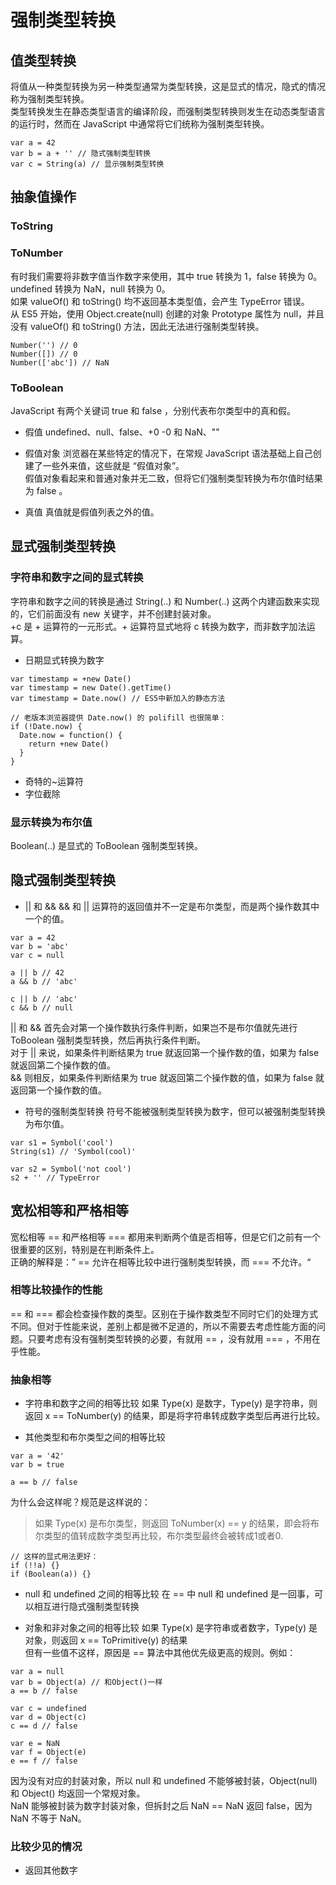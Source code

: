 # 强制类型转换

## 值类型转换

将值从一种类型转换为另一种类型通常为类型转换，这是显式的情况，隐式的情况称为强制类型转换。  
类型转换发生在静态类型语言的编译阶段，而强制类型转换则发生在动态类型语言的运行时，然而在 JavaScript 中通常将它们统称为强制类型转换。  
```
var a = 42
var b = a + '' // 隐式强制类型转换
var c = String(a) // 显示强制类型转换
```

## 抽象值操作

### ToString

### ToNumber
有时我们需要将非数字值当作数字来使用，其中 true 转换为 1，false 转换为 0。 undefined 转换为 NaN，null 转换为 0。  
如果 valueOf() 和 toString() 均不返回基本类型值，会产生 TypeError 错误。  
从 ES5 开始，使用 Object.create(null) 创建的对象 Prototype 属性为 null，并且没有 valueOf() 和 toString() 方法，因此无法进行强制类型转换。
```
Number('') // 0
Number([]) // 0
Number(['abc']) // NaN
```

### ToBoolean
JavaScript 有两个关键词 true 和 false ，分别代表布尔类型中的真和假。

- 假值
undefined、null、false、+0 -0 和 NaN、""

- 假值对象
浏览器在某些特定的情况下，在常规 JavaScript 语法基础上自己创建了一些外来值，这些就是 “假值对象”。  
假值对象看起来和普通对象并无二致，但将它们强制类型转换为布尔值时结果为 false 。

- 真值
真值就是假值列表之外的值。

## 显式强制类型转换

### 字符串和数字之间的显式转换
字符串和数字之间的转换是通过 String(..) 和 Number(..) 这两个内建函数来实现的，它们前面没有 new 关键字，并不创建封装对象。  
+c 是 + 运算符的一元形式。+ 运算符显式地将 c 转换为数字，而非数字加法运算。
- 日期显式转换为数字
```
var timestamp = +new Date()
var timestamp = new Date().getTime()
var timestamp = Date.now() // ES5中新加入的静态方法

// 老版本浏览器提供 Date.now() 的 polifill 也很简单：
if (!Date.now) {
  Date.now = function() {
    return +new Date()
  }
}
```

- 奇特的~运算符
- 字位截除

### 显示转换为布尔值
Boolean(..) 是显式的 ToBoolean 强制类型转换。

## 隐式强制类型转换 

- || 和 && 
&& 和 || 运算符的返回值并不一定是布尔类型，而是两个操作数其中一个的值。
```
var a = 42
var b = 'abc'
var c = null

a || b // 42
a && b // 'abc'

c || b // 'abc'
c && b // null
```

|| 和 && 首先会对第一个操作数执行条件判断，如果岂不是布尔值就先进行 ToBoolean 强制类型转换，然后再执行条件判断。  
对于 || 来说，如果条件判断结果为 true 就返回第一个操作数的值，如果为 false 就返回第二个操作数的值。  
&& 则相反，如果条件判断结果为 true 就返回第二个操作数的值，如果为 false 就返回第一个操作数的值。

- 符号的强制类型转换
符号不能被强制类型转换为数字，但可以被强制类型转换为布尔值。
```
var s1 = Symbol('cool')
String(s1) // 'Symbol(cool)'

var s2 = Symbol('not cool')
s2 + '' // TypeError
```

## 宽松相等和严格相等

宽松相等 == 和严格相等 === 都用来判断两个值是否相等，但是它们之前有一个很重要的区别，特别是在判断条件上。  
正确的解释是：” == 允许在相等比较中进行强制类型转换，而 === 不允许。“

### 相等比较操作的性能
== 和 === 都会检查操作数的类型。区别在于操作数类型不同时它们的处理方式不同。但对于性能来说，差别上都是微不足道的，所以不需要去考虑性能方面的问题。只要考虑有没有强制类型转换的必要，有就用 == ，没有就用 === ，不用在乎性能。

### 抽象相等
- 字符串和数字之间的相等比较
如果 Type(x) 是数字，Type(y) 是字符串，则返回 x == ToNumber(y) 的结果，即是将字符串转成数字类型后再进行比较。

- 其他类型和布尔类型之间的相等比较
```
var a = '42'
var b = true

a == b // false
```
为什么会这样呢？规范是这样说的：
> 如果 Type(x) 是布尔类型，则返回 ToNumber(x) == y 的结果，即会将布尔类型的值转成数字类型再比较，布尔类型最终会被转成1或者0.
```
// 这样的显式用法更好：
if (!!a) {}
if (Boolean(a)) {}
```

- null 和 undefined 之间的相等比较
在 == 中 null 和 undefined 是一回事，可以相互进行隐式强制类型转换

- 对象和非对象之间的相等比较
如果 Type(x) 是字符串或者数字，Type(y) 是对象，则返回 x == ToPrimitive(y) 的结果  
但有一些值不这样，原因是 == 算法中其他优先级更高的规则。例如：
```
var a = null
var b = Object(a) // 和Object()一样
a == b // false

var c = undefined
var d = Object(c) 
c == d // false

var e = NaN
var f = Object(e)
e == f // false
```
因为没有对应的封装对象，所以 null 和 undefined 不能够被封装，Object(null) 和 Object() 均返回一个常规对象。  
NaN 能够被封装为数字封装对象，但拆封之后 NaN == NaN 返回 false，因为 NaN 不等于 NaN。

### 比较少见的情况
- 返回其他数字